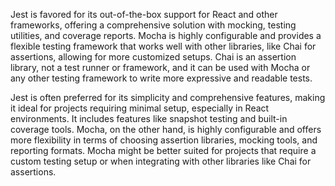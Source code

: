 Jest is favored for its out-of-the-box support for React and other frameworks, offering a comprehensive solution with mocking, testing utilities, and coverage reports. Mocha is highly configurable and provides a flexible testing framework that works well with other libraries, like Chai for assertions, allowing for more customized setups. Chai is an assertion library, not a test runner or framework, and it can be used with Mocha or any other testing framework to write more expressive and readable tests.

Jest is often preferred for its simplicity and comprehensive features, making it ideal for projects requiring minimal setup, especially in React environments. It includes features like snapshot testing and built-in coverage tools. Mocha, on the other hand, is highly configurable and offers more flexibility in terms of choosing assertion libraries, mocking tools, and reporting formats. Mocha might be better suited for projects that require a custom testing setup or when integrating with other libraries like Chai for assertions.